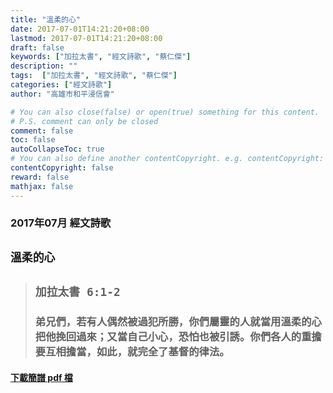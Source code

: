 ```yaml
---
title: "溫柔的心"
date: 2017-07-01T14:21:20+08:00
lastmod: 2017-07-01T14:21:20+08:00
draft: false
keywords: ["加拉太書", "經文詩歌", "蔡仁傑"]
description: ""
tags:  ["加拉太書", "經文詩歌", "蔡仁傑"]
categories: ["經文詩歌"]
author: "高雄市和平浸信會"

# You can also close(false) or open(true) something for this content.
# P.S. comment can only be closed
comment: false
toc: false
autoCollapseToc: true
# You can also define another contentCopyright. e.g. contentCopyright: "This is another copyright."
contentCopyright: false
reward: false
mathjax: false
---
```


### 2017年07月 經文詩歌

## `溫柔的心`

> ## `加拉太書 6:1-2`
> 
> ### 弟兄們，若有人偶然被過犯所勝，你們屬靈的人就當用溫柔的心把他挽回過來；又當自己小心，恐怕也被引誘。你們各人的重擔要互相擔當，如此，就完全了基督的律法。

#### [下載簡譜 pdf 檔](/pdf-h/h201707.pdf "溫柔的心")